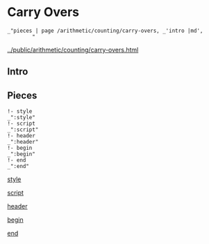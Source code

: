 # Carry Overs

    _"pieces | page /arithmetic/counting/carry-overs, _'intro |md',
            "

[../public/arithmetic/counting/carry-overs.html](# "save:")


## Intro

## Pieces

    !- style
    _":style"
    !- script
    _":script"
    !- header
    _":header"
    !- begin
    _":begin"
    !- end
    _":end"

[style]() 

[script]()

[header]()

[begin]()

[end]()

